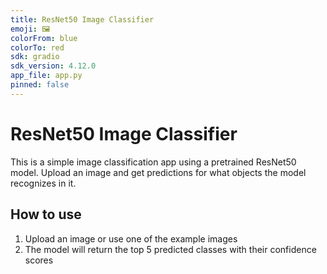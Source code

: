 ```yaml
---
title: ResNet50 Image Classifier
emoji: 🖼️
colorFrom: blue
colorTo: red
sdk: gradio
sdk_version: 4.12.0
app_file: app.py
pinned: false
---
```


# ResNet50 Image Classifier

This is a simple image classification app using a pretrained ResNet50 model. Upload an image and get predictions for what objects the model recognizes in it.

## How to use
1. Upload an image or use one of the example images
2. The model will return the top 5 predicted classes with their confidence scores 